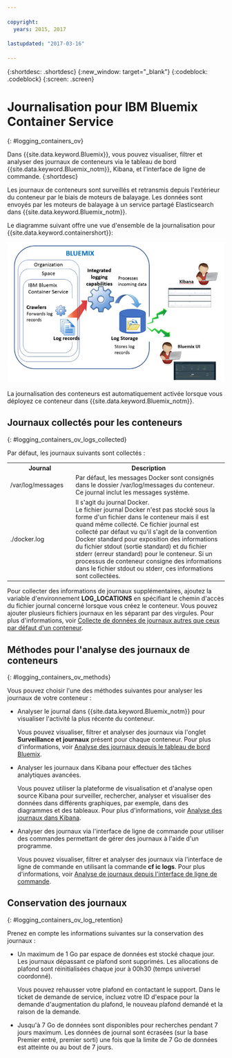 ```yaml
---

copyright:
  years: 2015, 2017

lastupdated: "2017-03-16"

---
```



{:shortdesc: .shortdesc}
{:new_window: target="_blank"}
{:codeblock: .codeblock}
{:screen: .screen}


# Journalisation pour IBM Bluemix Container Service
{: #logging_containers_ov}

Dans {{site.data.keyword.Bluemix}}, vous pouvez visualiser, filtrer et analyser des journaux de conteneurs via le tableau de bord {{site.data.keyword.Bluemix_notm}}, Kibana, et l'interface de ligne de commande.
{:shortdesc}

Les journaux de conteneurs sont surveillés et retransmis depuis l'extérieur du conteneur par le biais de moteurs de balayage. Les données sont envoyés par les moteurs de balayage à un service partagé Elasticsearch dans {{site.data.keyword.Bluemix_notm}}.

Le diagramme suivant offre une vue d'ensemble de la journalisation pour {{site.data.keyword.containershort}}:

![Vue d'ensemble des composants pour les conteneurs](images/logging_containers_ov.jpg "Vue d'ensemble des composants pour les conteneurs")

La journalisation des conteneurs est automatiquement activée lorsque vous déployez ce conteneur dans {{site.data.keyword.Bluemix_notm}}.

## Journaux collectés pour les conteneurs
{: #logging_containers_ov_logs_collected}

Par défaut, les journaux suivants sont collectés :

<table>
  <tbody>
    <tr>
      <th align="center">Journal</th>
      <th align="center">Description</th>
    </tr>
    <tr>
      <td align="left" width="30%">/var/log/messages</td>
      <td align="left" width="70%"> Par défaut, les messages Docker sont consignés dans le dossier /var/log/messages du conteneur. Ce journal inclut les messages système.
      </td>
    </tr>
    <tr>
      <td align="left">./docker.log</td>
      <td align="left">Il s'agit du journal Docker. <br> Le fichier journal Docker n'est pas stocké sous la forme d'un fichier dans le conteneur mais il est quand même collecté. Ce fichier journal est collecté par défaut vu qu'il s'agit de la convention Docker standard pour exposition des informations du fichier stdout (sortie standard) et du fichier stderr (erreur standard) pour le conteneur. Si un processus de conteneur consigne des informations dans le fichier stdout ou stderr, ces informations sont collectées. </td>
     </tr>
  </tbody>
</table>

Pour collecter des informations de journaux supplémentaires, ajoutez la variable d'environnement **LOG_LOCATIONS** en spécifiant le chemin d'accès du fichier journal concerné lorsque vous créez le conteneur. Vous pouvez ajouter plusieurs fichiers journaux en les séparant par des virgules. Pour plus d'informations, voir [Collecte de données de journaux autres que ceux par défaut d'un conteneur](logging_containers_other_logs.html#logging_containers_collect_data).


## Méthodes pour l'analyse des journaux de conteneurs
{: #logging_containers_ov_methods}
 
Vous pouvez choisir l'une des méthodes suivantes pour analyser les journaux de votre conteneur :

* Analyser le journal dans {{site.data.keyword.Bluemix_notm}} pour visualiser l'activité la plus récente du conteneur.
    
    Vous pouvez visualiser, filtrer et analyser des journaux via l'onglet **Surveillance et journaux** présent pour chaque conteneur. Pour plus d'informations, voir [Analyse des journaux depuis le tableau de bord Bluemix](../logging_view_dashboard.html#analyzing_logs_bmx_ui).
    
* Analyser les journaux dans Kibana pour effectuer des tâches analytiques avancées.
    
    Vous pouvez utiliser la plateforme de visualisation et d'analyse open source Kibana pour surveiller, rechercher, analyser et visualiser des données dans différents graphiques, par exemple, dans des diagrammes et des tableaux. Pour plus d'informations, voir [Analyse des journaux dans Kibana](../kibana4/logging_analyzing_logs_Kibana.html#analyzing_logs_Kibana).

* Analyser des journaux via l'interface de ligne de commande pour utiliser des commandes permettant de gérer des journaux à l'aide d'un programme.
    
    Vous pouvez visualiser, filtrer et analyser des journaux via l'interface de ligne de commande en utilisant la commande **cf ic logs**. Pour plus d'informations, voir [Analyse de journaux depuis l'interface de ligne de commande](../logging_view_cli.html#analyzing_logs_cli).


## Conservation des journaux
{: #logging_containers_ov_log_retention}

Prenez en compte les informations suivantes sur la conservation des journaux :

* Un maximum de 1 Go par espace de données est stocké chaque jour. Les journaux dépassant ce plafond sont supprimés. Les allocations de plafond sont réinitialisées chaque jour à 00h30 (temps universel coordonné). 

    Vous pouvez rehausser votre plafond en contactant le support. Dans le ticket de demande de service, incluez votre ID d'espace pour la demande d'augmentation du plafond, le nouveau plafond demandé et la raison de la demande.

* Jusqu'à 7 Go de données sont disponibles pour recherches pendant 7 jours maximum. Les données de journal sont écrasées (sur la base Premier entré, premier sorti) une fois que la limite de 7 Go de données est atteinte ou au bout de 7 jours.

